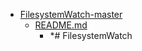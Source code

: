 - <a href = "F:\Node_projects\Node_Way\Education\TSH_video\Timur_Video_Node.js\part_8\FilesystemWatch-master\cat.FilesystemWatch-master\dir.FilesystemWatch-master.md">FilesystemWatch-master</a>
    - <a href = "F:\Node_projects\Node_Way\Education\TSH_video\Timur_Video_Node.js\part_8\FilesystemWatch-master\README.md">README.md</a>
        - *# FilesystemWatch
